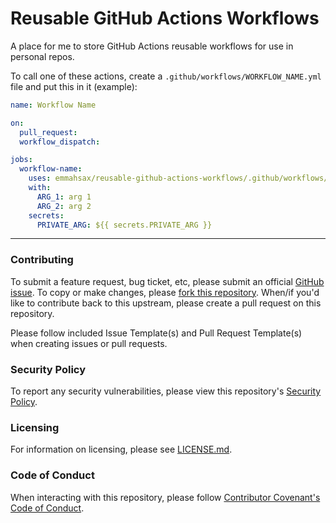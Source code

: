 # Reusable GitHub Actions Workflows

A place for me to store GitHub Actions reusable workflows for use in personal repos.

To call one of these actions, create a `.github/workflows/WORKFLOW_NAME.yml` file and put this in it (example):

```yaml
name: Workflow Name

on:
  pull_request:
  workflow_dispatch:

jobs:
  workflow-name:
    uses: emmahsax/reusable-github-actions-workflows/.github/workflows/reusable-workflow-name.yml@main
    with:
      ARG_1: arg 1
      ARG_2: arg 2
    secrets:
      PRIVATE_ARG: ${{ secrets.PRIVATE_ARG }}
```

---

### Contributing

To submit a feature request, bug ticket, etc, please submit an official [GitHub issue](https://github.com/OWNER/REPOSITORY_NAME/issues/new). To copy or make changes, please [fork this repository](https://github.com/OWNER/REPOSITORY_NAME/fork). When/if you'd like to contribute back to this upstream, please create a pull request on this repository.

Please follow included Issue Template(s) and Pull Request Template(s) when creating issues or pull requests.

### Security Policy

To report any security vulnerabilities, please view this repository's [Security Policy](https://github.com/OWNER/REPOSITORY_NAME/security/policy).

### Licensing

For information on licensing, please see [LICENSE.md](https://github.com/OWNER/REPOSITORY_NAME/blob/main/LICENSE.md).

### Code of Conduct

When interacting with this repository, please follow [Contributor Covenant's Code of Conduct](https://contributor-covenant.org).
